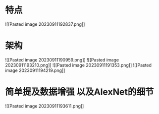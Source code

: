 # 特点
![[Pasted image 20230911192837.png]]
# 架构
![[Pasted image 20230911190959.png]]
![[Pasted image 20230911193210.png]]
![[Pasted image 20230911191353.png]]
![[Pasted image 20230911194219.png]]
# 简单提及数据增强 以及AlexNet的细节
![[Pasted image 20230911193611.png]]